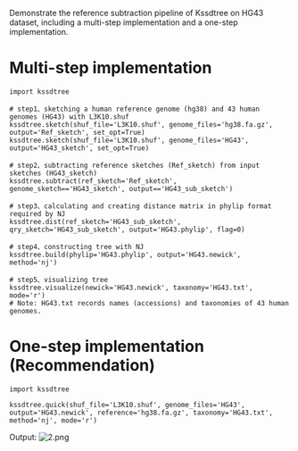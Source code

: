 Demonstrate the reference subtraction pipeline of Kssdtree on HG43 dataset, including a multi-step implementation and a one-step implementation.

# Multi-step implementation
```
import kssdtree

# step1、sketching a human reference genome (hg38) and 43 human genomes (HG43) with L3K10.shuf
kssdtree.sketch(shuf_file='L3K10.shuf', genome_files='hg38.fa.gz', output='Ref_sketch', set_opt=True)
kssdtree.sketch(shuf_file='L3K10.shuf', genome_files='HG43', output='HG43_sketch', set_opt=True)

# step2、subtracting reference sketches (Ref_sketch) from input sketches (HG43_sketch)
kssdtree.subtract(ref_sketch='Ref_sketch', genome_sketch=='HG43_sketch', output=='HG43_sub_sketch')

# step3、calculating and creating distance matrix in phylip format required by NJ
kssdtree.dist(ref_sketch='HG43_sub_sketch', qry_sketch='HG43_sub_sketch', output='HG43.phylip', flag=0)

# step4、constructing tree with NJ
kssdtree.build(phylip='HG43.phylip', output='HG43.newick', method='nj')

# step5、visualizing tree 
kssdtree.visualize(newick='HG43.newick', taxonomy='HG43.txt', mode='r')
# Note: HG43.txt records names (accessions) and taxonomies of 43 human genomes.

```

# One-step implementation (Recommendation)
```
import kssdtree

kssdtree.quick(shuf_file='L3K10.shuf', genome_files='HG43', output='HG43.newick', reference='hg38.fa.gz', taxonomy='HG43.txt', method='nj', mode='r')
```

Output:
![2.png](http://www.metakssdcoabundance.link/kssdtree/pngs/2.png)
